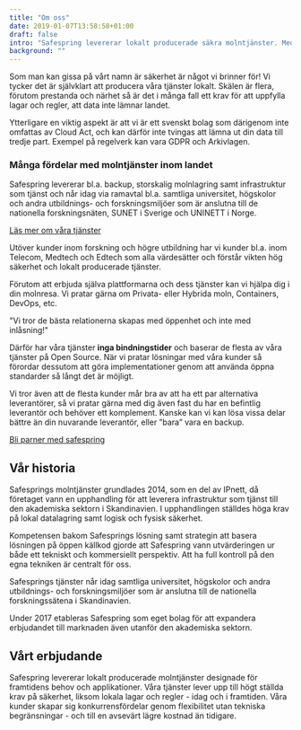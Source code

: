```yaml
---
title: "Om oss"
date: 2019-01-07T13:58:58+01:00
draft: false
intro: "Safespring levererar lokalt producerade säkra molntjänster. Med datacenter i Sverige håller du din data inom landets gränser."
background: ""
---
```

<div class="ingress"><p>Som man kan gissa på vårt namn är säkerhet är något vi brinner för! Vi tycker det är självklart att producera våra tjänster lokalt. Skälen är flera, förutom prestanda och närhet så är det i många fall ett krav för att uppfylla lagar och regler, att data inte lämnar landet.</p></div>

Ytterligare en viktig aspekt är att vi är ett svenskt bolag som därigenom inte omfattas av Cloud Act, och kan därför inte tvingas att lämna ut din data till tredje part.
Exempel på regelverk kan vara GDPR och Arkivlagen.

### Många fördelar med molntjänster inom landet

Safespring levererar bl.a. backup, storskalig molnlagring samt infrastruktur som tjänst och når idag via ramavtal bl.a. samtliga universitet, högskolor och andra utbildnings- och forskningsmiljöer som är anslutna till de nationella forskningsnäten, SUNET i Sverige och UNINETT i Norge.

<a href="/tjanster" id="text-button">Läs mer om våra tjänster</a>

Utöver kunder inom forskning och högre utbildning har vi kunder bl.a. inom Telecom, Medtech och Edtech som alla värdesätter och förstår vikten hög säkerhet och lokalt producerade tjänster.

Förutom att erbjuda själva plattformarna och dess tjänster kan vi hjälpa dig i din molnresa. Vi pratar gärna om Privata- eller Hybrida moln, Containers, DevOps, etc.

<p class="quote">"Vi tror de bästa relationerna skapas med öppenhet och inte med inlåsning!"</p>

Därför har våra tjänster **inga bindningstider** och baserar de flesta av våra tjänster på Open Source. När vi pratar lösningar med våra kunder så förordar dessutom att göra implementationer genom att använda öppna standarder så långt det är möjligt.

Vi tror även att de flesta kunder mår bra av att ha ett par alternativa leverantörer, så vi pratar gärna med dig även fast du har en befintlig leverantör och behöver ett komplement. Kanske kan vi kan lösa vissa delar bättre än din nuvarande leverantör, eller ”bara” vara en backup.

<a href="/om-safespring/bli-partner" id="text-button">Bli parner med safespring</a>

## Vår historia
Safesprings molntjänster grundlades 2014, som en del av IPnett, då företaget vann en upphandling för att leverera infrastruktur som tjänst till den akademiska sektorn i Skandinavien. I upphandlingen ställdes höga krav på lokal datalagring samt logisk och fysisk säkerhet.

Kompetensen bakom Safesprings lösning samt strategin att basera lösningen på öppen källkod gjorde att Safespring vann utvärderingen ur både ett tekniskt och kommersiellt perspektiv. Att ha full kontroll på den egna tekniken är centralt för oss.

Safesprings tjänster når idag samtliga universitet, högskolor och andra utbildnings- och forskningsmiljöer som är anslutna till de nationella forskningssätena i Skandinavien.

Under 2017 etableras Safespring som eget bolag för att expandera erbjudandet till marknaden även utanför den akademiska sektorn.

## Vårt erbjudande
Safespring levererar lokalt producerade molntjänster designade för framtidens behov och applikationer. Våra tjänster lever upp till högt ställda krav på säkerhet, liksom lokala lagar och regler - idag och i framtiden.
Våra kunder skapar sig konkurrensfördelar genom flexibilitet utan tekniska begränsningar - och till en avsevärt lägre kostnad än tidigare.
